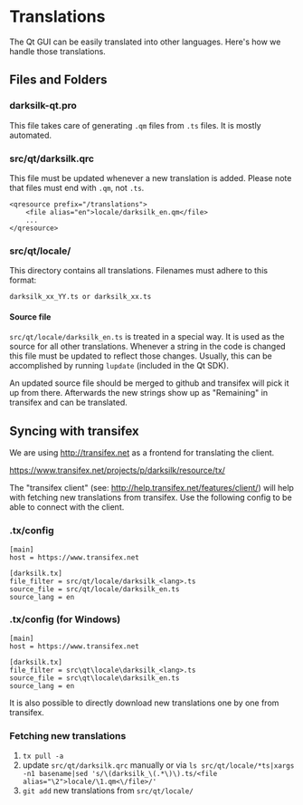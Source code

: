 Translations
============

The Qt GUI can be easily translated into other languages. Here's how we
handle those translations.

Files and Folders
-----------------

### darksilk-qt.pro

This file takes care of generating `.qm` files from `.ts` files. It is mostly
automated.

### src/qt/darksilk.qrc

This file must be updated whenever a new translation is added. Please note that
files must end with `.qm`, not `.ts`.

    <qresource prefix="/translations">
        <file alias="en">locale/darksilk_en.qm</file>
        ...
    </qresource>

### src/qt/locale/

This directory contains all translations. Filenames must adhere to this format:

    darksilk_xx_YY.ts or darksilk_xx.ts

#### Source file

`src/qt/locale/darksilk_en.ts` is treated in a special way. It is used as the
source for all other translations. Whenever a string in the code is changed
this file must be updated to reflect those changes. Usually, this can be
accomplished by running `lupdate` (included in the Qt SDK).

An updated source file should be merged to github and transifex will pick it
up from there. Afterwards the new strings show up as "Remaining" in transifex
and can be translated.

Syncing with transifex
----------------------

We are using http://transifex.net as a frontend for translating the client.

https://www.transifex.net/projects/p/darksilk/resource/tx/

The "transifex client" (see: http://help.transifex.net/features/client/)
will help with fetching new translations from transifex. Use the following
config to be able to connect with the client.

### .tx/config

    [main]
    host = https://www.transifex.net

    [darksilk.tx]
    file_filter = src/qt/locale/darksilk_<lang>.ts
    source_file = src/qt/locale/darksilk_en.ts
    source_lang = en
    
### .tx/config (for Windows)

    [main]
    host = https://www.transifex.net

    [darksilk.tx]
    file_filter = src\qt\locale\darksilk_<lang>.ts
    source_file = src\qt\locale\darksilk_en.ts
    source_lang = en

It is also possible to directly download new translations one by one from transifex.

### Fetching new translations

1. `tx pull -a`
2. update `src/qt/darksilk.qrc` manually or via
   `ls src/qt/locale/*ts|xargs -n1 basename|sed 's/\(darksilk_\(.*\)\).ts/<file alias="\2">locale/\1.qm<\/file>/'`
3. `git add` new translations from `src/qt/locale/`
